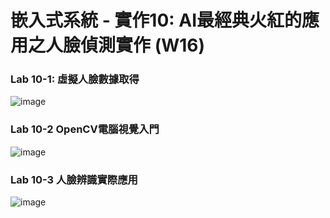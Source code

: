 # 嵌入式系統 - 實作10: AI最經典火紅的應用之人臉偵測實作 (W16)
### Lab 10-1: 虛擬人臉數據取得
![image](https://user-images.githubusercontent.com/89329170/144733385-ee51f1f6-0293-4b04-9213-b7a4465ecc61.png)


### Lab 10-2 OpenCV電腦視覺入門
![image](https://user-images.githubusercontent.com/89329170/145699392-2187a2a4-07dc-4a52-9e05-3bf9bae75372.png)



### Lab 10-3 人臉辨識實際應用
![image](https://user-images.githubusercontent.com/89329170/145699423-ae7b049e-81dd-4b7a-8ce3-04f775e9c9a2.png)
